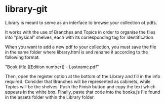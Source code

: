 # library-git
Library is meant to serve as an interface to browse your collection of pdfs.

It works with the use of Branches and Topics in order to organise the files into "physical" shelves, each with its corresponding tag
for identification.

When you want to add a new pdf to your collection, you must save the file in the same folder where library.html is and rename it
according to the following format:

"Book title ([Edition number]) - Lastname.pdf"

Then, open the register option at the bottom of the Library and fill in the info required. Consider that Branches will be represented
as cabinets, while Topics will be the shelves. Push the Finish button and copy the text which appears in the white box. Finally, paste
that code into the books.js file found in the assets folder within the Library folder.
